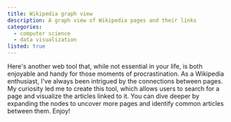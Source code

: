 ```yaml
---
title: Wikipedia graph view
description: A graph view of Wikipedia pages and their links
categories:
  - computer science
  - data visualization
listed: true
---
```


<script>
  import Graph from './wikipedia-graph-view/Graph.svelte';
</script>

  Here's another web tool that, while not essential in your life, is both enjoyable and handy for those moments of procrastination. As a Wikipedia enthusiast, I've always been intrigued by the connections between pages. My curiosity led me to create this tool, which allows users to search for a page and visualize the articles linked to it. You can dive deeper by expanding the nodes to uncover more pages and identify common articles between them. Enjoy!

<Graph />
